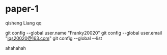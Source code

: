 # paper-1
qisheng Liang
qq

git config --global user.name "Franky20020"
git config --global user.email "lqs20020@163.com"
git config --global --list


ahahahah